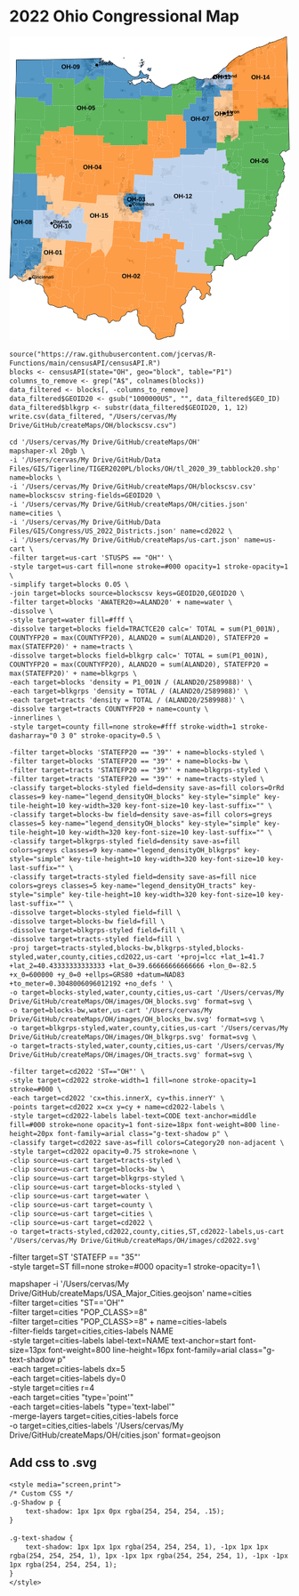 
# 2022 Ohio Congressional Map
![](images/cd2022.svg)


```{r}
source("https://raw.githubusercontent.com/jcervas/R-Functions/main/censusAPI/censusAPI.R")
blocks <- censusAPI(state="OH", geo="block", table="P1")
columns_to_remove <- grep("A$", colnames(blocks))
data_filtered <- blocks[, -columns_to_remove]
data_filtered$GEOID20 <- gsub("1000000US", "", data_filtered$GEO_ID)
data_filtered$blkgrp <- substr(data_filtered$GEOID20, 1, 12)
write.csv(data_filtered, "/Users/cervas/My Drive/GitHub/createMaps/OH/blockscsv.csv")
```



```
cd '/Users/cervas/My Drive/GitHub/createMaps/OH'
mapshaper-xl 20gb \
-i '/Users/cervas/My Drive/GitHub/Data Files/GIS/Tigerline/TIGER2020PL/blocks/OH/tl_2020_39_tabblock20.shp' name=blocks \
-i '/Users/cervas/My Drive/GitHub/createMaps/OH/blockscsv.csv' name=blockscsv string-fields=GEOID20 \
-i '/Users/cervas/My Drive/GitHub/createMaps/OH/cities.json' name=cities \
-i '/Users/cervas/My Drive/GitHub/Data Files/GIS/Congress/US_2022_Districts.json' name=cd2022 \
-i '/Users/cervas/My Drive/GitHub/createMaps/us-cart.json' name=us-cart \
-filter target=us-cart 'STUSPS == "OH"' \
-style target=us-cart fill=none stroke=#000 opacity=1 stroke-opacity=1 \
-simplify target=blocks 0.05 \
-join target=blocks source=blockscsv keys=GEOID20,GEOID20 \
-filter target=blocks 'AWATER20>=ALAND20' + name=water \
-dissolve \
-style target=water fill=#fff \
-dissolve target=blocks field=TRACTCE20 calc=' TOTAL = sum(P1_001N), COUNTYFP20 = max(COUNTYFP20), ALAND20 = sum(ALAND20), STATEFP20 = max(STATEFP20)' + name=tracts \
-dissolve target=blocks field=blkgrp calc=' TOTAL = sum(P1_001N), COUNTYFP20 = max(COUNTYFP20), ALAND20 = sum(ALAND20), STATEFP20 = max(STATEFP20)' + name=blkgrps \
-each target=blocks 'density = P1_001N / (ALAND20/2589988)' \
-each target=blkgrps 'density = TOTAL / (ALAND20/2589988)' \
-each target=tracts 'density = TOTAL / (ALAND20/2589988)' \
-dissolve target=tracts COUNTYFP20 + name=county \
-innerlines \
-style target=county fill=none stroke=#fff stroke-width=1 stroke-dasharray="0 3 0" stroke-opacity=0.5 \
```

```
-filter target=blocks 'STATEFP20 == "39"' + name=blocks-styled \
-filter target=blocks 'STATEFP20 == "39"' + name=blocks-bw \
-filter target=tracts 'STATEFP20 == "39"' + name=blkgrps-styled \
-filter target=tracts 'STATEFP20 == "39"' + name=tracts-styled \
-classify target=blocks-styled field=density save-as=fill colors=OrRd classes=9 key-name="legend_densityOH_blocks" key-style="simple" key-tile-height=10 key-width=320 key-font-size=10 key-last-suffix="" \
-classify target=blocks-bw field=density save-as=fill colors=greys classes=5 key-name="legend_densityOH_blocks" key-style="simple" key-tile-height=10 key-width=320 key-font-size=10 key-last-suffix="" \
-classify target=blkgrps-styled field=density save-as=fill colors=greys classes=9 key-name="legend_densityOH_blkgrps" key-style="simple" key-tile-height=10 key-width=320 key-font-size=10 key-last-suffix="" \
-classify target=tracts-styled field=density save-as=fill nice colors=greys classes=5 key-name="legend_densityOH_tracts" key-style="simple" key-tile-height=10 key-width=320 key-font-size=10 key-last-suffix="" \
-dissolve target=blocks-styled field=fill \
-dissolve target=blocks-bw field=fill \
-dissolve target=blkgrps-styled field=fill \
-dissolve target=tracts-styled field=fill \
-proj target=tracts-styled,blocks-bw,blkgrps-styled,blocks-styled,water,county,cities,cd2022,us-cart '+proj=lcc +lat_1=41.7 +lat_2=40.43333333333333 +lat_0=39.66666666666666 +lon_0=-82.5 +x_0=600000 +y_0=0 +ellps=GRS80 +datum=NAD83 +to_meter=0.3048006096012192 +no_defs ' \
-o target=blocks-styled,water,county,cities,us-cart '/Users/cervas/My Drive/GitHub/createMaps/OH/images/OH_blocks.svg' format=svg \
-o target=blocks-bw,water,us-cart '/Users/cervas/My Drive/GitHub/createMaps/OH/images/OH_blocks_bw.svg' format=svg \
-o target=blkgrps-styled,water,county,cities,us-cart '/Users/cervas/My Drive/GitHub/createMaps/OH/images/OH_blkgrps.svg' format=svg \
-o target=tracts-styled,water,county,cities,us-cart '/Users/cervas/My Drive/GitHub/createMaps/OH/images/OH_tracts.svg' format=svg \
```

```
-filter target=cd2022 'ST=="OH"' \
-style target=cd2022 stroke-width=1 fill=none stroke-opacity=1 stroke=#000 \
-each target=cd2022 'cx=this.innerX, cy=this.innerY' \
-points target=cd2022 x=cx y=cy + name=cd2022-labels \
-style target=cd2022-labels label-text=CODE text-anchor=middle fill=#000 stroke=none opacity=1 font-size=18px font-weight=800 line-height=20px font-family=arial class="g-text-shadow p" \
-classify target=cd2022 save-as=fill colors=Category20 non-adjacent \
-style target=cd2022 opacity=0.75 stroke=none \
-clip source=us-cart target=tracts-styled \
-clip source=us-cart target=blocks-bw \
-clip source=us-cart target=blkgrps-styled \
-clip source=us-cart target=blocks-styled \
-clip source=us-cart target=water \
-clip source=us-cart target=county \
-clip source=us-cart target=cities \
-clip source=us-cart target=cd2022 \
-o target=tracts-styled,cd2022,county,cities,ST,cd2022-labels,us-cart '/Users/cervas/My Drive/GitHub/createMaps/OH/images/cd2022.svg'
```


-filter target=ST 'STATEFP == "35"' \
-style target=ST fill=none stroke=#000 opacity=1 stroke-opacity=1 \

mapshaper -i '/Users/cervas/My Drive/GitHub/createMaps/USA_Major_Cities.geojson' name=cities \
-filter target=cities "ST=='OH'" \
-filter target=cities "POP_CLASS>=8" \
-filter target=cities "POP_CLASS>=8" + name=cities-labels \
-filter-fields target=cities,cities-labels NAME \
-style target=cities-labels label-text=NAME text-anchor=start font-size=13px font-weight=800 line-height=16px font-family=arial class="g-text-shadow p" \
-each target=cities-labels dx=5 \
-each target=cities-labels dy=0 \
-style target=cities r=4 \
-each target=cities "type='point'" \
-each target=cities-labels "type='text-label'" \
-merge-layers target=cities,cities-labels force \
-o target=cities,cities-labels '/Users/cervas/My Drive/GitHub/createMaps/OH/cities.json' format=geojson


## Add css to .svg
```{css}
<style media="screen,print">
/* Custom CSS */
.g-Shadow p {
    text-shadow: 1px 1px 0px rgba(254, 254, 254, .15);
}

.g-text-shadow {
    text-shadow: 1px 1px 1px rgba(254, 254, 254, 1), -1px 1px 1px rgba(254, 254, 254, 1), 1px -1px 1px rgba(254, 254, 254, 1), -1px -1px 1px rgba(254, 254, 254, 1);
}
</style>
```